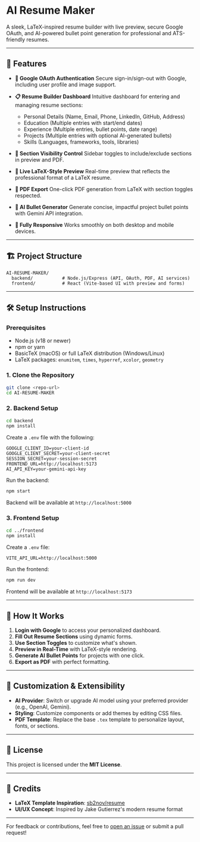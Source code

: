 # AI Resume Maker

A sleek, LaTeX-inspired resume builder with live preview, secure Google OAuth, and AI-powered bullet point generation for professional and ATS-friendly resumes.

---

## 🚀 Features

* **🔐 Google OAuth Authentication**
  Secure sign-in/sign-out with Google, including user profile and image support.

* **📋 Resume Builder Dashboard**
  Intuitive dashboard for entering and managing resume sections:

  * Personal Details (Name, Email, Phone, LinkedIn, GitHub, Address)
  * Education (Multiple entries with start/end dates)
  * Experience (Multiple entries, bullet points, date range)
  * Projects (Multiple entries with optional AI-generated bullets)
  * Skills (Languages, frameworks, tools, libraries)

* **🧩 Section Visibility Control**
  Sidebar toggles to include/exclude sections in preview and PDF.

* **👀 Live LaTeX-Style Preview**
  Real-time preview that reflects the professional format of a LaTeX resume.

* **📄 PDF Export**
  One-click PDF generation from LaTeX with section toggles respected.

* **🤖 AI Bullet Generator**
  Generate concise, impactful project bullet points with Gemini API integration.

* **📱 Fully Responsive**
  Works smoothly on both desktop and mobile devices.

---

## 🏗️ Project Structure

```
AI-RESUME-MAKER/
  backend/           # Node.js/Express (API, OAuth, PDF, AI services)
  frontend/          # React (Vite-based UI with preview and forms)
```

---

## 🛠️ Setup Instructions

### Prerequisites

* Node.js (v18 or newer)
* npm or yarn
* BasicTeX (macOS) or full LaTeX distribution (Windows/Linux)
* LaTeX packages: `enumitem`, `times`, `hyperref`, `xcolor`, `geometry`

### 1. Clone the Repository

```bash
git clone <repo-url>
cd AI-RESUME-MAKER
```

### 2. Backend Setup

```bash
cd backend
npm install
```

Create a `.env` file with the following:

```
GOOGLE_CLIENT_ID=your-client-id
GOOGLE_CLIENT_SECRET=your-client-secret
SESSION_SECRET=your-session-secret
FRONTEND_URL=http://localhost:5173
AI_API_KEY=your-gemini-api-key
```

Run the backend:

```bash
npm start
```

Backend will be available at `http://localhost:5000`

### 3. Frontend Setup

```bash
cd ../frontend
npm install
```

Create a `.env` file:

```
VITE_API_URL=http://localhost:5000
```

Run the frontend:

```bash
npm run dev
```

Frontend will be available at `http://localhost:5173`

---

## 🧠 How It Works

1. **Login with Google** to access your personalized dashboard.
2. **Fill Out Resume Sections** using dynamic forms.
3. **Use Section Toggles** to customize what's shown.
4. **Preview in Real-Time** with LaTeX-style rendering.
5. **Generate AI Bullet Points** for projects with one click.
6. **Export as PDF** with perfect formatting.

---

## 🧩 Customization & Extensibility

* **AI Provider**: Switch or upgrade AI model using your preferred provider (e.g., OpenAI, Gemini).
* **Styling**: Customize components or add themes by editing CSS files.
* **PDF Template**: Replace the base `.tex` template to personalize layout, fonts, or sections.

---

## 📝 License

This project is licensed under the **MIT License**.

---

## 🙌 Credits

* **LaTeX Template Inspiration**: [sb2nov/resume](https://github.com/sb2nov/resume)
* **UI/UX Concept**: Inspired by Jake Gutierrez's modern resume format

---

For feedback or contributions, feel free to [open an issue](#) or submit a pull request!
